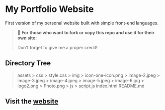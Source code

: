 # My Portfolio Website

First version of my personal website built with simple front-end languages.

> 📢 **For those who want to fork or copy this repo and use it for their own site:**
>
> Don't forget to give me a proper credit!

## Directory Tree

>  assets
    >  css
        >  style.css
    >  img
        >  icon-one-icon.png
        >  image-2.jpeg
        >  image-3.jpeg
        >  image-4.jpeg
        >  image-5.jpeg
        >  image-6.jpg
        >  logo2.png
        >  Photo.png
    >  js
        >  script.js
>  index.html
>  README.md

## Visit the [website](https://codadept.github.io/portfolio/)
